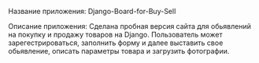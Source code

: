 Название приложения: Django-Board-for-Buy-Sell

Описание приложения: Сделана пробная версия сайта для обьявлений на покупку и продажу товаров на Django.
Пользователь может зарегестрироваться, заполнить форму и далее выставить свое обьявление,
описать параметры товара и загрузить фотографии.




 

